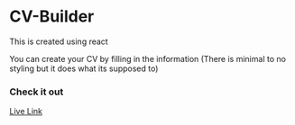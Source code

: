 # CV-Builder
This is created using react

You can create your CV by filling in the information 
(There is minimal to no styling but it does what its supposed to)

### Check it out
[Live Link](https://faizan-20.github.io/cv-project/)
